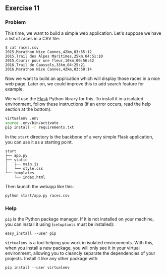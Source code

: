 ## Exercise 11

### Problem

This time, we want to build a simple web application. Let's suppose we have a list of races in a CSV file:

```
$ cat races.csv
2015,Marathon Nice Cannes,42km,03:55:12
2015,Trail des Alpes Maritimes,25km,04:51:10
2015,Courir pour une fleur,10km,00:56:42
2016,Trail de Caussols,33km,04:25:21
2016,Marathon Nice Cannes,42km,03:50:14
```

Now we want to build an application which will display those races in a nice web page. Later on, we could
improve this to add search feature for example.

We will use the [Flask](http://flask.pocoo.org/) Python library for this. To install it in a isolated environment, follow these instructions (if an error occurs, read the help section at the bottom):

```bash
virtualenv .env
source .env/bin/activate
pip install -r requirements.txt
```

In the `start` directory is the backbone of a very simple Flask application, you can use it as a starting point.
```
start
├── app.py
├── static
│   ├── main.js
│   └── style.css
└── templates
    └── index.html
```

Then launch the webapp like this:

```bash
python start/app.py races.csv
```

### Help

`pip` is the Python package manager. If it is not installed on your machine, you can install it using (`setuptools` must be installed):

```
easy_install --user pip
```

`virtualenv` is a tool helping you work in isolated environments. With this, when you install a new package, you will only see it in your virtual environment, allowing you to cleancly separate the dependencies of your projects.
Install it like any other package with:

```
pip install --user virtualenv
```
